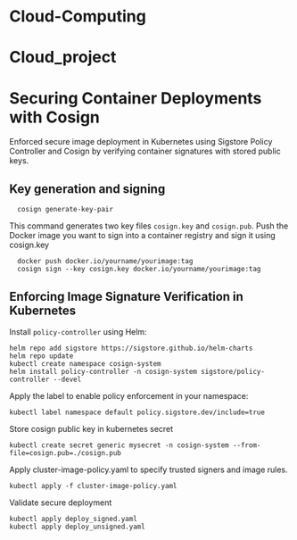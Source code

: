 # Cloud-Computing
# Cloud_project
# Securing Container Deployments with Cosign 
Enforced secure image deployment in Kubernetes using Sigstore Policy Controller and Cosign by verifying container signatures with stored public keys.
## Key generation and signing
```shell
  cosign generate-key-pair
```
This command generates two key files `cosign.key` and `cosign.pub`.
Push the Docker image you want to sign into a container registry and sign it using cosign.key
```shell
  docker push docker.io/yourname/yourimage:tag
  cosign sign --key cosign.key docker.io/yourname/yourimage:tag
```
## Enforcing Image Signature Verification in Kubernetes
Install `policy-controller` using Helm:

```shell
helm repo add sigstore https://sigstore.github.io/helm-charts
helm repo update
kubectl create namespace cosign-system
helm install policy-controller -n cosign-system sigstore/policy-controller --devel
```
Apply the label to enable policy enforcement in your namespace:
```shell
kubectl label namespace default policy.sigstore.dev/include=true
```
Store cosign public key in kubernetes secret
```shell
kubectl create secret generic mysecret -n cosign-system --from-file=cosign.pub=./cosign.pub
```
Apply cluster-image-policy.yaml to specify trusted signers and image rules.
```shell
kubectl apply -f cluster-image-policy.yaml
```
Validate secure deployment
```shell
kubectl apply deploy_signed.yaml
kubectl apply deploy_unsigned.yaml
```



